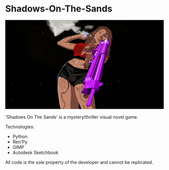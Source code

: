 # Shadows-On-The-Sands
<img src = "SOTSMainMenuBackground.png">

<p>'Shadows On The Sands' is a mystery/thriller visual novel game.</p>

Technologies:
- Python
- Ren'Py
- GIMP
- Autodesk Sketchbook

All code is the sole property of the developer and cannot be replicated.
